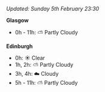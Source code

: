 *Updated: Sunday 5th February 23:30*

**Glasgow**

* 0h - 11h: :partly_sunny: Partly Cloudy

**Edinburgh**

* 0h: :sunny: Clear
* 1h, 2h: :partly_sunny: Partly Cloudy
* 3h, 4h: :cloud: Cloudy
* 5h - 11h: :partly_sunny: Partly Cloudy
